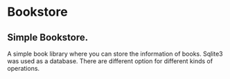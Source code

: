 # Bookstore
Simple Bookstore.
---------------
A simple book library where you can store the information of books. Sqlite3 was used as a database. There are different option for different kinds of operations.
